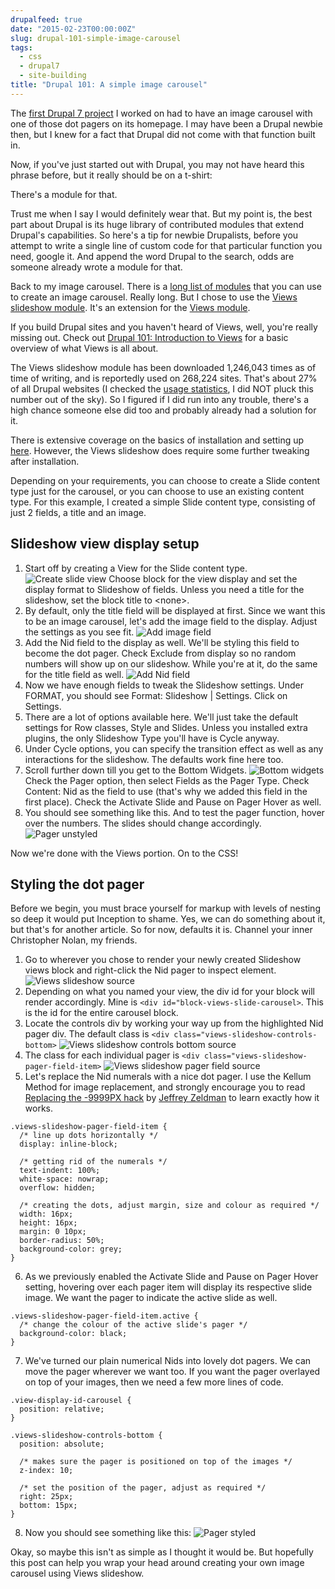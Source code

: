 ```yaml
---
drupalfeed: true
date: "2015-02-23T00:00:00Z"
slug: drupal-101-simple-image-carousel
tags:
  - css
  - drupal7
  - site-building
title: "Drupal 101: A simple image carousel"
---
```


The [first Drupal 7 project](/blog/the-one-that-came-first/) I worked on had to have an image carousel with one of those dot pagers on its homepage. I may have been a Drupal newbie then, but I knew for a fact that Drupal did not come with that function built in.

Now, if you've just started out with Drupal, you may not have heard this phrase before, but it really should be on a t-shirt:

There's a module for that.

Trust me when I say I would definitely wear that. But my point is, the best part about Drupal is its huge library of contributed modules that extend Drupal's capabilities. So here's a tip for newbie Drupalists, before you attempt to write a single line of custom code for that particular function you need, google it. And append the word Drupal to the search, odds are someone already wrote a module for that.

Back to my image carousel. There is a [long list of modules](https://www.drupal.org/node/418616) that you can use to create an image carousel. Really long. But I chose to use the [Views slideshow module](https://www.drupal.org/project/views_slideshow). It's an extension for the [Views module](https://www.drupal.org/project/views).

If you build Drupal sites and you haven't heard of Views, well, you're really missing out. Check out [Drupal 101: Introduction to Views](/blog/drupal-101-intro-to-views/) for a basic overview of what Views is all about.

The Views slideshow module has been downloaded 1,246,043 times as of time of writing, and is reportedly used on 268,224 sites. That's about 27% of all Drupal websites (I checked the [usage statistics](https://www.drupal.org/project/usage/drupal), I did NOT pluck this number out of the sky). So I figured if I did run into any trouble, there's a high chance someone else did too and probably already had a solution for it.

There is extensive coverage on the basics of installation and setting up [here](https://www.drupal.org/node/903244). However, the Views slideshow does require some further tweaking after installation.

Depending on your requirements, you can choose to create a Slide content type just for the carousel, or you can choose to use an existing content type. For this example, I created a simple Slide content type, consisting of just 2 fields, a title and an image.

## Slideshow view display setup

1. Start off by creating a View for the Slide content type.
   ![Create slide view](/assets/images/posts/image-carousel/view-slideshow.jpg)
   Choose block for the view display and set the display format to Slideshow of fields. Unless you need a title for the slideshow, set the block title to &lt;none&gt;.
2. By default, only the title field will be displayed at first. Since we want this to be an image carousel, let's add the image field to the display. Adjust the settings as you see fit.
   ![Add image field](/assets/images/posts/image-carousel/view-slideshow-2.jpg)
3. Add the Nid field to the display as well. We'll be styling this field to become the dot pager. Check Exclude from display so no random numbers will show up on our slideshow. While you're at it, do the same for the title field as well.
   ![Add Nid field](/assets/images/posts/image-carousel/view-slideshow-3.jpg)
4. Now we have enough fields to tweak the Slideshow settings. Under FORMAT, you should see Format: Slideshow &#124; Settings. Click on Settings.
5. There are a lot of options available here. We'll just take the default settings for Row classes, Style and Slides. Unless you installed extra plugins, the only Slideshow Type you'll have is Cycle anyway.
6. Under Cycle options, you can specify the transition effect as well as any interactions for the slideshow. The defaults work fine here too.
7. Scroll further down till you get to the Bottom Widgets.
   ![Bottom widgets](/assets/images/posts/image-carousel/view-slideshow-4.jpg)
   Check the Pager option, then select Fields as the Pager Type. Check Content: Nid as the field to use (that's why we added this field in the first place). Check the Activate Slide and Pause on Pager Hover as well.
8. You should see something like this. And to test the pager function, hover over the numbers. The slides should change accordingly.
   ![Pager unstyled](/assets/images/posts/image-carousel/view-slideshow-8.jpg)

Now we're done with the Views portion. On to the CSS!

## Styling the dot pager

Before we begin, you must brace yourself for markup with levels of nesting so deep it would put Inception to shame. Yes, we can do something about it, but that's for another article. So for now, defaults it is. Channel your inner Christopher Nolan, my friends.

1. Go to wherever you chose to render your newly created Slideshow views block and right-click the Nid pager to inspect element.
   ![Views slideshow source](/assets/images/posts/image-carousel/view-slideshow-5.jpg)
2. Depending on what you named your view, the div id for your block will render accordingly. Mine is `<div id="block-views-slide-carousel>`. This is the id for the entire carousel block.
3. Locate the controls div by working your way up from the highlighted Nid pager div. The default class is `<div class="views-slideshow-controls-bottom>`
   ![Views slideshow controls bottom source](/assets/images/posts/image-carousel/view-slideshow-6.jpg)
4. The class for each individual pager is `<div class="views-slideshow-pager-field-item>`
   ![Views slideshow pager field source](/assets/images/posts/image-carousel/view-slideshow-7.jpg)
5. Let's replace the Nid numerals with a nice dot pager. I use the Kellum Method for image replacement, and strongly encourage you to read [Replacing the -9999PX hack](http://www.zeldman.com/2012/03/01/replacing-the-9999px-hack-new-image-replacement/) by [Jeffrey Zeldman](https://twitter.com/zeldman) to learn exactly how it works.
<pre class="language-css"><code>.views-slideshow-pager-field-item {
  /* line up dots horizontally */
  display: inline-block;
  
  /* getting rid of the numerals */
  text-indent: 100%;
  white-space: nowrap;
  overflow: hidden;
  
  /* creating the dots, adjust margin, size and colour as required */
  width: 16px;
  height: 16px;
  margin: 0 10px;
  border-radius: 50%;
  background-color: grey;
}</code></pre>

6. As we previously enabled the Activate Slide and Pause on Pager Hover setting, hovering over each pager item will display its respective slide image. We want the pager to indicate the active slide as well.
<pre class="language-css"><code>.views-slideshow-pager-field-item.active {
  /* change the colour of the active slide's pager */
  background-color: black;
}</code></pre>
7. We've turned our plain numerical Nids into lovely dot pagers. We can move the pager wherever we want too. If you want the pager overlayed on top of your images, then we need a few more lines of code.
<pre class="language-css"><code>.view-display-id-carousel {
  position: relative;
}

.views-slideshow-controls-bottom {
  position: absolute;

  /* makes sure the pager is positioned on top of the images */
  z-index: 10;

  /* set the position of the pager, adjust as required */
  right: 25px;
  bottom: 15px;
}</code></pre>

8. Now you should see something like this:
   ![Pager styled](/assets/images/posts/image-carousel/view-slideshow-9.jpg)

Okay, so maybe this isn't as simple as I thought it would be. But hopefully this post can help you wrap your head around creating your own image carousel using Views slideshow.
